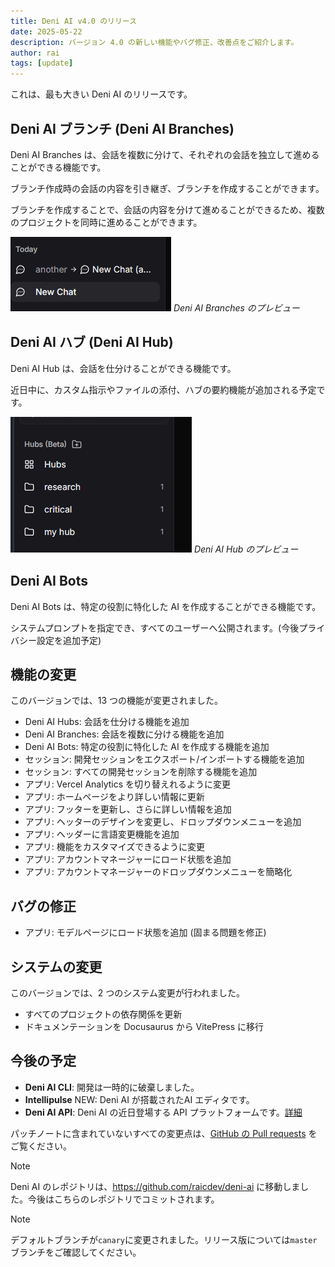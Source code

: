 ```yaml
---
title: Deni AI v4.0 のリリース
date: 2025-05-22
description: バージョン 4.0 の新しい機能やバグ修正、改善点をご紹介します。
author: rai
tags: [update]
---
```


これは、最も大きい Deni AI のリリースです。

## Deni AI ブランチ (Deni AI Branches)

Deni AI Branches は、会話を複数に分けて、それぞれの会話を独立して進めることができる機能です。

ブランチ作成時の会話の内容を引き継ぎ、ブランチを作成することができます。

ブランチを作成することで、会話の内容を分けて進めることができるため、複数のプロジェクトを同時に進めることができます。

![Deni AI Branches のプレビュー](deni-ai-branches.png)
_Deni AI Branches のプレビュー_

## Deni AI ハブ (Deni AI Hub)

Deni AI Hub は、会話を仕分けることができる機能です。

近日中に、カスタム指示やファイルの添付、ハブの要約機能が追加される予定です。

![Deni AI Hub のプレビュー](deni-ai-hubs.png)
_Deni AI Hub のプレビュー_

## Deni AI Bots

Deni AI Bots は、特定の役割に特化した AI を作成することができる機能です。

システムプロンプトを指定でき、すべてのユーザーへ公開されます。(今後プライバシー設定を追加予定)

## 機能の変更

このバージョンでは、13 つの機能が変更されました。

- Deni AI Hubs: 会話を仕分ける機能を追加
- Deni AI Branches: 会話を複数に分ける機能を追加
- Deni AI Bots: 特定の役割に特化した AI を作成する機能を追加
- セッション: 開発セッションをエクスポート/インポートする機能を追加
- セッション: すべての開発セッションを削除する機能を追加
- アプリ: Vercel Analytics を切り替えれるように変更
- アプリ: ホームページをより詳しい情報に更新
- アプリ: フッターを更新し、さらに詳しい情報を追加
- アプリ: ヘッターのデザインを変更し、ドロップダウンメニューを追加
- アプリ: ヘッダーに言語変更機能を追加
- アプリ: 機能をカスタマイズできるように変更
- アプリ: アカウントマネージャーにロード状態を追加
- アプリ: アカウントマネージャーのドロップダウンメニューを簡略化

## バグの修正

- アプリ: モデルページにロード状態を追加 (固まる問題を修正)

## システムの変更

このバージョンでは、2 つのシステム変更が行われました。

- すべてのプロジェクトの依存関係を更新
- ドキュメンテーションを Docusaurus から VitePress に移行

## 今後の予定

- **Deni AI CLI**: 開発は一時的に破棄しました。
- **Intellipulse** NEW: Deni AI が搭載されたAI エディタです。 
- **Deni AI API**: Deni AI の近日登場する API プラットフォームです。[詳細](/ja/blog/posts/deni-ai-api-preview)

パッチノートに含まれていないすべての変更点は、[GitHub の Pull requests](https://github.com/raicdev/deni-ai/pull/39) をご覧ください。

> [!NOTE]
> Deni AI のレポジトリは、https://github.com/raicdev/deni-ai に移動しました。今後はこちらのレポジトリでコミットされます。

> [!NOTE]
> デフォルトブランチが``canary``に変更されました。リリース版については``master``ブランチをご確認してください。
